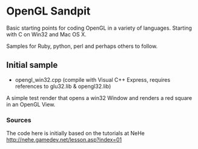 # OpenGL Sandpit

Basic starting points for coding OpenGL in a variety of languages. Starting with C on Win32 and Mac OS X.

Samples for Ruby, python, perl and perhaps others to follow.

## Initial sample 

- opengl_win32.cpp (compile with Visual C++ Express, requires references to glu32.lib & opengl32.lib)

A simple test render that opens a win32 Window and renders a red square in an OpenGL View.

### Sources

The code here is initially based on the tutorials at NeHe http://nehe.gamedev.net/lesson.asp?index=01 